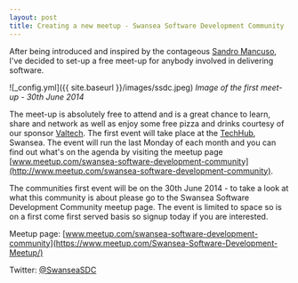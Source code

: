 ```yaml
---
layout: post
title: Creating a new meetup - Swansea Software Development Community
---
```


After being introduced and inspired by the contageous [Sandro Mancuso](https://codurance.com/blog/author/sandro-mancuso/), I've decided to set-up a free meet-up for anybody involved in delivering software.

![_config.yml]({{ site.baseurl }}/images/ssdc.jpeg)
*Image of the first meet-up - 30th June 2014*

The meet-up is absolutely free to attend and is a great chance to learn, share and network as well as enjoy some free pizza and drinks courtesy of our sponsor [Valtech](http://valtech.com). The first event will take place at the [TechHub](https://swansea.techhub.com/), Swansea. The event will run the last Monday of each month and you can find out what's on the agenda by visiting the meetup page [www.meetup.com/swansea-software-development-community](http://www.meetup.com/swansea-software-development-community).

The communities first event will be on the 30th June 2014 - to take a look at what this community is about please go to the Swansea Software Development Community meetup page. The event is limited to space so is on a first come first served basis so signup today if you are interested.

Meetup page: [www.meetup.com/swansea-software-development-community](https://www.meetup.com/Swansea-Software-Development-Meetup/)

Twitter: [@SwanseaSDC](http://twitter.com/SwanseaSDC)
